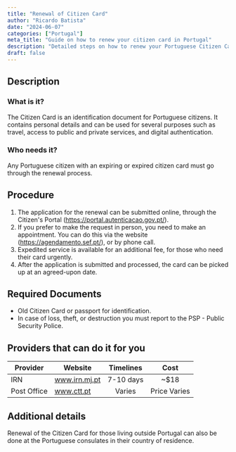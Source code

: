 ```yaml
---
title: "Renewal of Citizen Card"
author: "Ricardo Batista"
date: "2024-06-07"
categories: ["Portugal"]
meta_title: "Guide on how to renew your citizen card in Portugal"
description: "Detailed steps on how to renew your Portuguese Citizen Card"
draft: false
---
```


## Description
### What is it?
The Citizen Card is an identification document for Portuguese citizens. It contains personal details and can be used for several purposes such as travel, access to public and private services, and digital authentication.

### Who needs it?
Any Portuguese citizen with an expiring or expired citizen card must go through the renewal process. 

## Procedure
1. The application for the renewal can be submitted online, through the Citizen's Portal (https://portal.autenticacao.gov.pt/). 
2. If you prefer to make the request in person, you need to make an appointment. You can do this via the website (https://agendamento.sef.pt/), or by phone call.
3. Expedited service is available for an additional fee, for those who need their card urgently.
4. After the application is submitted and processed, the card can be picked up at an agreed-upon date.

## Required Documents
- Old Citizen Card or passport for identification.
- In case of loss, theft, or destruction you must report to the PSP - Public Security Police.
  
## Providers that can do it for you

| Provider        |     Website                        |     Timelines    |       Cost      |
| --------------- | ---------------                    |  :-------------: | :-------------: |
| IRN             |  www.irn.mj.pt                     |      7-10 days   |        ~$18     |
| Post Office     |  www.ctt.pt                        |      Varies      |    Price Varies |

## Additional details
Renewal of the Citizen Card for those living outside Portugal can also be done at the Portuguese consulates in their country of residence.